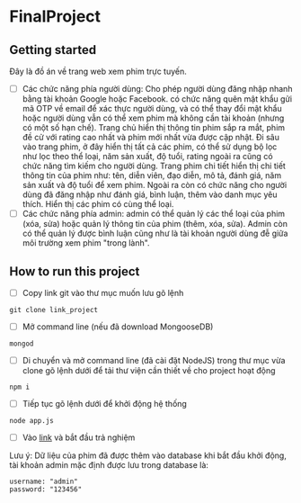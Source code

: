 # FinalProject



## Getting started

Đây là đồ án về trang web xem phim trực tuyến.

- [ ] Các chức năng phía người dùng: Cho phép người dùng đăng nhập nhanh bằng tài khoản Google hoặc Facebook. có chức năng quên mật khẩu gửi mã OTP về email để xác thực người dùng, và có thể thay đổi mật khẩu hoặc người dùng vẫn có thể xem phim mà không cần tài khoản (nhưng có một số hạn chế). Trang chủ hiển thị thông tin phim sắp ra mắt, phim đề cử với rating cao nhất và phim mới nhất vừa được cập nhật. Đi sâu vào trang phim, ở đây hiển thị tất cả các phim, có thể sử dụng bộ lọc như lọc theo thể loại, năm sản xuất, độ tuổi, rating ngoài ra cũng có chức năng tìm kiếm cho người dùng. Trang phim chi tiết hiển thị chi tiết thông tin của phim như: tên, diễn viên, đạo diễn, mô tả, đánh giá, năm sản xuất và độ tuổi để xem phim. Ngoài ra còn có chức năng cho người dùng đã đăng nhập như đánh giá, bình luận, thêm vào danh mục yêu thích. Hiển thị các phim có cùng thể loại.
- [ ] Các chức năng phía admin: admin có thể quản lý các thể loại của phim (xóa, sửa) hoặc quản lý thông tin của phim (thêm, xóa, sửa). Admin còn có thể quản lý được bình luận cũng như là tài khoản người dùng đễ giữa môi trường xem phim "trong lành".

## How to run this project

- [ ] Copy link git vào thư mục muốn lưu gõ lệnh
```
git clone link_project
```
- [ ] Mở command line (nếu đã download MongooseDB)
```
mongod
```
- [ ] Di chuyển và mở command line (đã cài đặt NodeJS) trong thư mục vừa clone gõ lệnh dưới để tải thư viện cần thiết về cho project hoạt động
```
npm i
```
- [ ] Tiếp tục gõ lệnh dưới để khởi động hệ thống
```
node app.js
```
- [ ] Vào [link](http://localhost:3000) và bắt đầu trả nghiệm

Lưu ý: Dữ liệu của phim đã được thêm vào database khi bắt đầu khởi động, tài khoản admin mặc định được lưu trong database là:
```
username: "admin"
password: "123456"
```

